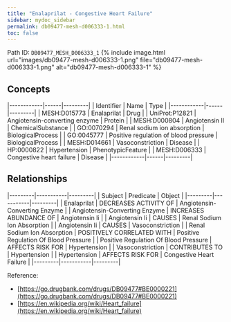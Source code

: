 ```yaml
---
title: "Enalaprilat - Congestive Heart Failure"
sidebar: mydoc_sidebar
permalink: db09477-mesh-d006333-1.html
toc: false 
---
```



Path ID: `DB09477_MESH_D006333_1`
{% include image.html url="images/db09477-mesh-d006333-1.png" file="db09477-mesh-d006333-1.png" alt="db09477-mesh-d006333-1" %}

## Concepts

|------------|------|---------|
| Identifier | Name | Type    |
|------------|------|---------|
| MESH:D015773 | Enalaprilat | Drug |
| UniProt:P12821 | Angiotensin-converting enzyme | Protein |
| MESH:D000804 | Angiotensin II | ChemicalSubstance |
| GO:0070294 | Renal sodium ion absorption | BiologicalProcess |
| GO:0045777 | Positive regulation of blood pressure | BiologicalProcess |
| MESH:D014661 | Vasoconstriction | Disease |
| HP:0000822 | Hypertension | PhenotypicFeature |
| MESH:D006333 | Congestive heart failure | Disease |
|------------|------|---------|

## Relationships

|---------|-----------|---------|
| Subject | Predicate | Object  |
|---------|-----------|---------|
| Enalaprilat | DECREASES ACTIVITY OF | Angiotensin-Converting Enzyme |
| Angiotensin-Converting Enzyme | INCREASES ABUNDANCE OF | Angiotensin Ii |
| Angiotensin Ii | CAUSES | Renal Sodium Ion Absorption |
| Angiotensin Ii | CAUSES | Vasoconstriction |
| Renal Sodium Ion Absorption | POSITIVELY CORRELATED WITH | Positive Regulation Of Blood Pressure |
| Positive Regulation Of Blood Pressure | AFFECTS RISK FOR | Hypertension |
| Vasoconstriction | CONTRIBUTES TO | Hypertension |
| Hypertension | AFFECTS RISK FOR | Congestive Heart Failure |
|---------|-----------|---------|

Reference: 
  - [https://go.drugbank.com/drugs/DB09477#BE0000221](https://go.drugbank.com/drugs/DB09477#BE0000221)
  - [https://en.wikipedia.org/wiki/Heart_failure](https://en.wikipedia.org/wiki/Heart_failure)
